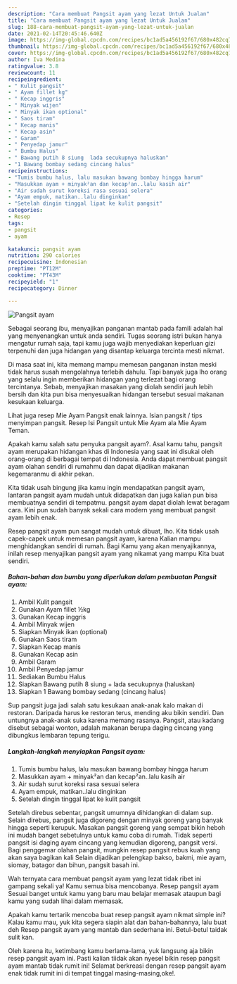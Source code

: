 ```yaml
---
description: "Cara membuat Pangsit ayam yang lezat Untuk Jualan"
title: "Cara membuat Pangsit ayam yang lezat Untuk Jualan"
slug: 188-cara-membuat-pangsit-ayam-yang-lezat-untuk-jualan
date: 2021-02-14T20:45:46.640Z
image: https://img-global.cpcdn.com/recipes/bc1ad5a456192f67/680x482cq70/pangsit-ayam-foto-resep-utama.jpg
thumbnail: https://img-global.cpcdn.com/recipes/bc1ad5a456192f67/680x482cq70/pangsit-ayam-foto-resep-utama.jpg
cover: https://img-global.cpcdn.com/recipes/bc1ad5a456192f67/680x482cq70/pangsit-ayam-foto-resep-utama.jpg
author: Iva Medina
ratingvalue: 3.8
reviewcount: 11
recipeingredient:
- " Kulit pangsit"
- " Ayam fillet kg"
- " Kecap inggris"
- " Minyak wijen"
- " Minyak ikan optional"
- " Saos tiram"
- " Kecap manis"
- " Kecap asin"
- " Garam"
- " Penyedap jamur"
- " Bumbu Halus"
- " Bawang putih 8 siung  lada secukupnya haluskan"
- "1 Bawang bombay sedang cincang halus"
recipeinstructions:
- "Tumis bumbu halus, lalu masukan bawang bombay hingga harum"
- "Masukkan ayam + minyak²an dan kecap²an..lalu kasih air"
- "Air sudah surut koreksi rasa sesuai selera"
- "Ayam empuk, matikan..lalu dinginkan"
- "Setelah dingin tinggal lipat ke kulit pangsit"
categories:
- Resep
tags:
- pangsit
- ayam

katakunci: pangsit ayam 
nutrition: 290 calories
recipecuisine: Indonesian
preptime: "PT12M"
cooktime: "PT43M"
recipeyield: "1"
recipecategory: Dinner

---
```



![Pangsit ayam](https://img-global.cpcdn.com/recipes/bc1ad5a456192f67/680x482cq70/pangsit-ayam-foto-resep-utama.jpg)

Sebagai seorang ibu, menyajikan panganan mantab pada famili adalah hal yang menyenangkan untuk anda sendiri. Tugas seorang istri bukan hanya mengatur rumah saja, tapi kamu juga wajib menyediakan keperluan gizi terpenuhi dan juga hidangan yang disantap keluarga tercinta mesti nikmat.

Di masa  saat ini, kita memang mampu memesan panganan instan meski tidak harus susah mengolahnya terlebih dahulu. Tapi banyak juga lho orang yang selalu ingin memberikan hidangan yang terlezat bagi orang tercintanya. Sebab, menyajikan masakan yang diolah sendiri jauh lebih bersih dan kita pun bisa menyesuaikan hidangan tersebut sesuai makanan kesukaan keluarga. 

Lihat juga resep Mie Ayam Pangsit enak lainnya. Isian pangsit / tips menyimpan pangsit. Resep Isi Pangsit untuk Mie Ayam ala Mie Ayam Teman.

Apakah kamu salah satu penyuka pangsit ayam?. Asal kamu tahu, pangsit ayam merupakan hidangan khas di Indonesia yang saat ini disukai oleh orang-orang di berbagai tempat di Indonesia. Anda dapat membuat pangsit ayam olahan sendiri di rumahmu dan dapat dijadikan makanan kegemaranmu di akhir pekan.

Kita tidak usah bingung jika kamu ingin mendapatkan pangsit ayam, lantaran pangsit ayam mudah untuk didapatkan dan juga kalian pun bisa membuatnya sendiri di tempatmu. pangsit ayam dapat diolah lewat beragam cara. Kini pun sudah banyak sekali cara modern yang membuat pangsit ayam lebih enak.

Resep pangsit ayam pun sangat mudah untuk dibuat, lho. Kita tidak usah capek-capek untuk memesan pangsit ayam, karena Kalian mampu menghidangkan sendiri di rumah. Bagi Kamu yang akan menyajikannya, inilah resep menyajikan pangsit ayam yang nikamat yang mampu Kita buat sendiri.

<!--inarticleads1-->

##### Bahan-bahan dan bumbu yang diperlukan dalam pembuatan Pangsit ayam:

1. Ambil  Kulit pangsit
1. Gunakan  Ayam fillet ½kg
1. Gunakan  Kecap inggris
1. Ambil  Minyak wijen
1. Siapkan  Minyak ikan (optional)
1. Gunakan  Saos tiram
1. Siapkan  Kecap manis
1. Gunakan  Kecap asin
1. Ambil  Garam
1. Ambil  Penyedap jamur
1. Sediakan  Bumbu Halus
1. Siapkan  Bawang putih 8 siung + lada secukupnya (haluskan)
1. Siapkan 1 Bawang bombay sedang (cincang halus)


Sup pangsit juga jadi salah satu kesukaan anak-anak kalo makan di restoran. Daripada harus ke restoran terus, mending aku bikin sendiri. Dan untungnya anak-anak suka karena memang rasanya. Pangsit, atau kadang disebut sebagai wonton, adalah makanan berupa daging cincang yang dibungkus lembaran tepung terigu. 

<!--inarticleads2-->

##### Langkah-langkah menyiapkan Pangsit ayam:

1. Tumis bumbu halus, lalu masukan bawang bombay hingga harum
1. Masukkan ayam + minyak²an dan kecap²an..lalu kasih air
1. Air sudah surut koreksi rasa sesuai selera
1. Ayam empuk, matikan..lalu dinginkan
1. Setelah dingin tinggal lipat ke kulit pangsit


Setelah direbus sebentar, pangsit umumnya dihidangkan di dalam sup. Selain direbus, pangsit juga digoreng dengan minyak goreng yang banyak hingga seperti kerupuk. Masakan pangsit goreng yang sempat bikin heboh ini mudah banget sebetulnya untuk kamu coba di rumah. Tidak seperti pangsit isi daging ayam cincang yang kemudian digoreng, pangsit versi. Bagi penggemar olahan pangsit, mungkin resep pangsit rebus kuah yang akan saya bagikan kali Selain dijadikan pelengkap bakso, bakmi, mie ayam, siomay, batagor dan bihun, pangsit basah ini. 

Wah ternyata cara membuat pangsit ayam yang lezat tidak ribet ini gampang sekali ya! Kamu semua bisa mencobanya. Resep pangsit ayam Sesuai banget untuk kamu yang baru mau belajar memasak ataupun bagi kamu yang sudah lihai dalam memasak.

Apakah kamu tertarik mencoba buat resep pangsit ayam nikmat simple ini? Kalau kamu mau, yuk kita segera siapin alat dan bahan-bahannya, lalu buat deh Resep pangsit ayam yang mantab dan sederhana ini. Betul-betul taidak sulit kan. 

Oleh karena itu, ketimbang kamu berlama-lama, yuk langsung aja bikin resep pangsit ayam ini. Pasti kalian tiidak akan nyesel bikin resep pangsit ayam mantab tidak rumit ini! Selamat berkreasi dengan resep pangsit ayam enak tidak rumit ini di tempat tinggal masing-masing,oke!.

